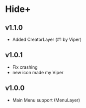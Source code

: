# Hide+
## v1.1.0
* Added CreatorLayer (#1 by Viper)
## v1.0.1
* Fix crashing
* new icon made my Viper
## v1.0.0
* Main Menu support (MenuLayer)